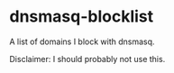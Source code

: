 dnsmasq-blocklist
=================

A list of domains I block with dnsmasq.

Disclaimer: I should probably not use this.